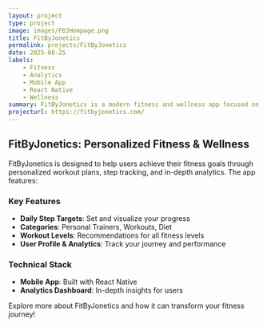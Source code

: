```yaml
---
layout: project
type: project
image: images/FBJHompage.png
title: FitByJonetics
permalink: projects/FitByJonetics
date: 2025-08-25
labels:
	- Fitness
	- Analytics
	- Mobile App
	- React Native
	- Wellness
summary: FitByJonetics is a modern fitness and wellness app focused on personalized training, step tracking, and analytics.
projecturl: https://fitbyjonetics.com/
---
```


## FitByJonetics: Personalized Fitness & Wellness

FitByJonetics is designed to help users achieve their fitness goals through personalized workout plans, step tracking, and in-depth analytics. The app features:

### Key Features
- **Daily Step Targets**: Set and visualize your progress
- **Categories**: Personal Trainers, Workouts, Diet
- **Workout Levels**: Recommendations for all fitness levels
- **User Profile & Analytics**: Track your journey and performance

### Technical Stack
- **Mobile App**: Built with React Native
- **Analytics Dashboard**: In-depth insights for users

Explore more about FitByJonetics and how it can transform your fitness journey!

